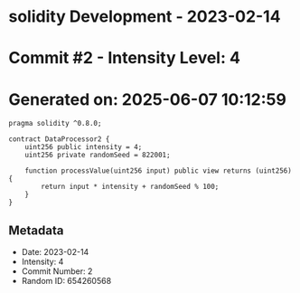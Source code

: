 ﻿# solidity Development - 2023-02-14
# Commit #2 - Intensity Level: 4
# Generated on: 2025-06-07 10:12:59
```solidity
pragma solidity ^0.8.0;

contract DataProcessor2 {
    uint256 public intensity = 4;
    uint256 private randomSeed = 822001;

    function processValue(uint256 input) public view returns (uint256) {
        return input * intensity + randomSeed % 100;
    }
}
```
## Metadata
- Date: 2023-02-14
- Intensity: 4
- Commit Number: 2
- Random ID: 654260568

